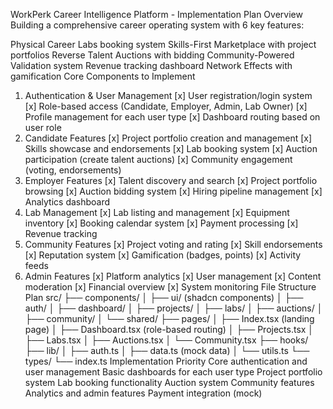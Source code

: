 WorkPerk Career Intelligence Platform - Implementation Plan
Overview
Building a comprehensive career operating system with 6 key features:

Physical Career Labs booking system
Skills-First Marketplace with project portfolios
Reverse Talent Auctions with bidding
Community-Powered Validation system
Revenue tracking dashboard
Network Effects with gamification
Core Components to Implement
1. Authentication & User Management
[x] User registration/login system
[x] Role-based access (Candidate, Employer, Admin, Lab Owner)
[x] Profile management for each user type
[x] Dashboard routing based on user role
2. Candidate Features
[x] Project portfolio creation and management
[x] Skills showcase and endorsements
[x] Lab booking system
[x] Auction participation (create talent auctions)
[x] Community engagement (voting, endorsements)
3. Employer Features
[x] Talent discovery and search
[x] Project portfolio browsing
[x] Auction bidding system
[x] Hiring pipeline management
[x] Analytics dashboard
4. Lab Management
[x] Lab listing and management
[x] Equipment inventory
[x] Booking calendar system
[x] Payment processing
[x] Revenue tracking
5. Community Features
[x] Project voting and rating
[x] Skill endorsements
[x] Reputation system
[x] Gamification (badges, points)
[x] Activity feeds
6. Admin Features
[x] Platform analytics
[x] User management
[x] Content moderation
[x] Financial overview
[x] System monitoring
File Structure Plan
src/
├── components/
│   ├── ui/ (shadcn components)
│   ├── auth/
│   ├── dashboard/
│   ├── projects/
│   ├── labs/
│   ├── auctions/
│   ├── community/
│   └── shared/
├── pages/
│   ├── Index.tsx (landing page)
│   ├── Dashboard.tsx (role-based routing)
│   ├── Projects.tsx
│   ├── Labs.tsx
│   ├── Auctions.tsx
│   └── Community.tsx
├── hooks/
├── lib/
│   ├── auth.ts
│   ├── data.ts (mock data)
│   └── utils.ts
└── types/
    └── index.ts
Implementation Priority
Core authentication and user management
Basic dashboards for each user type
Project portfolio system
Lab booking functionality
Auction system
Community features
Analytics and admin features
Payment integration (mock)